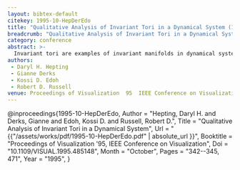 ```yaml
---
layout: bibtex-default
citekey: 1995-10-HepDerEdo
title: "Qualitative Analysis of Invariant Tori in a Dynamical System (1995)"
breadcrumb: "Qualitative Analysis of Invariant Tori in a Dynamical System (1995)"
category: conference
abstract: >-
  Invariant tori are examples of invariant manifolds in dynamical systems. Usual tools in dynamical systems such as analysis and numerical simulations alone are often not sufficient to understand the complicated mechanisms that cause changes in these manifolds. Computer-graphical visualization is a natural and powerful addition to these tools used for the qualitative study of dynamical systems, especially for the study of invariant manifolds. The dynamics of two linearly coupled oscillators is the focus of this case study. With little or no coupling between the oscillators, an invariant torus is present but it breaks down for strong coupling. Visualization has been employed to gain a qualitative understanding of this breakdown process. The visualization has allowed key features of the tori to be recognized, and it has proven to be indispensable in developing and testing hypotheses about the tori.
authors:
 - Daryl H. Hepting
 - Gianne Derks
 - Kossi D. Edoh
 - Robert D. Russell
venue: Proceedings of Visualization  95  IEEE Conference on Visualization
---
```

@inproceedings{1995-10-HepDerEdo,
	Author =  "Hepting, Daryl H. and Derks, Gianne and Edoh, Kossi D. and Russell, Robert D.",
	Title =  "Qualitative Analysis of Invariant Tori in a Dynamical System",
	Url = \"{{"/assets/works/pdf/1995-10-HepDerEdo.pdf" | absolute_url }}\",
	Booktitle =  "Proceedings of Visualization '95, IEEE Conference on Visualization",
	Doi =  "10.1109/VISUAL.1995.485148",
	Month =  "October",
	Pages =  "342--345, 471",
	Year =  "1995",
}
